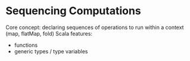 # Sequencing Computations

Core concept: declaring sequences of operations to run within a context (map, flatMap, fold)
Scala features:
- functions
- generic types / type variables
